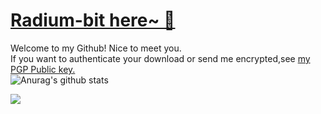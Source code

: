 <!--
**Radium-bit/Radium-bit** is a ✨ _special_ ✨ repository because its `README.md` (this file) appears on your GitHub profile.

Here are some ideas to get you started:

- 🔭 I’m currently working on ...
- 🌱 I’m currently learning ...
- 👯 I’m looking to collaborate on ...
- 🤔 I’m looking for help with ...
- 💬 Ask me about ...
- 📫 How to reach me: ...
- 😄 Pronouns: ...
- ⚡ Fun fact: ...
-->
# [Radium-bit here~ 👋](https://radium-bit.github.io)
Welcome to my Github! Nice to meet you.  
If you want to authenticate your download or send me encrypted,see [my PGP Public key.](https://github.com/Radium-bit/PGP-Public-Keys)  
![Anurag's github stats](https://github-readme-stats.vercel.app/api?username=Radium-bit&show_icons=true&theme=tokyonight)

![](https://count.getloli.com/get/@Radium-bit?theme=rule12)

